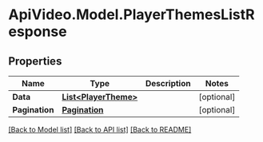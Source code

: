 # ApiVideo.Model.PlayerThemesListResponse

## Properties

Name | Type | Description | Notes
------------ | ------------- | ------------- | -------------
**Data** | [**List&lt;PlayerTheme&gt;**](PlayerTheme.md) |  | [optional] 
**Pagination** | [**Pagination**](Pagination.md) |  | [optional] 

[[Back to Model list]](../README.md#documentation-for-models) [[Back to API list]](../README.md#documentation-for-api-endpoints) [[Back to README]](../README.md)

